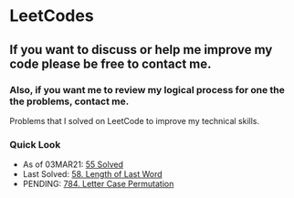# LeetCodes
## If you want to discuss or help me improve my code please be free to contact me.
### Also, if you want me to review my logical process for one the the problems, contact me.

Problems that I solved on LeetCode to improve my technical skills.

### Quick Look
- As of 03MAR21: [55 Solved](https://leetcode.com/joeslee94/)
- Last Solved: [58. Length of Last Word](https://leetcode.com/problems/length-of-last-word/)
- PENDING: [784. Letter Case Permutation](https://leetcode.com/problems/letter-case-permutation/)
